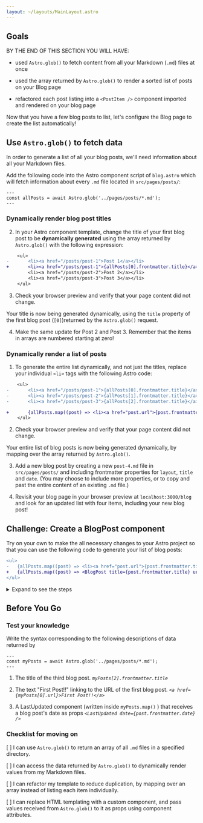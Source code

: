 ```yaml
---
layout: ~/layouts/MainLayout.astro
---
```


## Goals

BY THE END OF THIS SECTION YOU WILL HAVE:

- used `Astro.glob()` to fetch content from all your Markdown (`.md`) files at once

- used the array returned by `Astro.glob()` to render a sorted list of posts on your Blog page

- refactored each post listing into a `<PostItem />` component imported and rendered on your blog page

Now that you have a few blog posts to list, let's configure the Blog page to create the list automatically!

## Use `Astro.glob()` to fetch data

In order to generate a list of all your blog posts, we'll need information about all your Markdown files.

Add the following code into the Astro component script of `blog.astro` which will fetch information about every `.md` file located in `src/pages/posts/`:

```astro
---
const allPosts = await Astro.glob('../pages/posts/*.md');
---
```

### Dynamically render blog post titles

2. In your Astro component template, change the title of your first blog post to be **dynamically generated** using the array returned by `Astro.glob()` with the following expression:

```diff
    <ul>
-       <li><a href="/posts/post-1">Post 1</a></li>    
+       <li><a href="/posts/post-1">{allPosts[0].frontmatter.title}</a></li>
        <li><a href="/posts/post-2">Post 2</a></li>
        <li><a href="/posts/post-3">Post 3</a></li>
    </ul>
```

3. Check your browser preview and verify that your page content did not change. 

Your title is now being generated dynamically, using the `title` property of the first blog post (`[0]`)returned by the `Astro.glob()` request.

4. Make the same update for Post 2 and Post 3. Remember that the items in arrays are numbered starting at zero!

### Dynamically render a list of posts

1. To generate the entire list dynamically, and not just the titles, replace your individual `<li>` tags with the following Astro code:
```diff
    <ul>  
-       <li><a href="/posts/post-1">{allPosts[0].frontmatter.title}</a></li>
-       <li><a href="/posts/post-2">{allPosts[1].frontmatter.title}</a></li>
-       <li><a href="/posts/post-3">{allPosts[2].frontmatter.title}</a></li>

+       {allPosts.map((post) => <li><a href="post.url">{post.frontmatter.title}</a></li>)}
    </ul>
```
2. Check your browser preview and verify that your page content did not change.

Your entire list of blog posts is now being generated dynamically, by mapping over the array returned by `Astro.glob()`.

3. Add a new blog post by creating a new `post-4.md` file in `src/pages/posts/` and including frontmatter properties for `layout`, `title` and `date`. (You may choose to include more properties, or to copy and past the entire content of an existing `.md` file.)

4. Revisit your blog page in your browser preview at `localhost:3000/blog` and look for an updated list with four items, including your new blog post!

## Challenge: Create a BlogPost component

Try on your own to make the all necessary changes to your Astro project so that you can use the following code to generate your list of blog posts:

```diff
<ul>
-   {allPosts.map((post) => <li><a href="post.url">{post.frontmatter.title}</a></li>)}
+   {allPosts.map((post) => <BlogPost title={post.frontmatter.title} url={post.url}/>)}
</ul>
```
<details>
<summary>Expand to see the steps</summary>

1. Create a new component in `src/components/` .

<details>
<summary>Show the filename</summary>
```
`BlogPost.astro`
```
</details>

2. Write a line in your component script so that this component will be able to receive the necessary `Astro.props`, as written in the example.
<details>
<summary>Show the code</summary>
```astro
---
const { title, url } = Astro.props
---
```
</details>

3. Add the templating used to create each item in your blog post list.
<details>
<summary>Show the code</summary>
```astro
<li><a href={url}>{title}</a></li>
```
</details>

4. Import the new component into your Blog page.
<details>
<summary>Show the code</summary>
```astro
---
import BlogPost from '../components/BlogPost.astro'
---
```
</details>

</details>

## Before You Go

### Test your knowledge

Write the syntax corresponding to the following descriptions of data returned by 

```astro
---
const myPosts = await Astro.glob('../pages/posts/*.md');
---
```

1. The title of the third blog post.  _`myPosts[2].frontmatter.title`_

2. The text "First Post!!" linking to the URL of the first blog post. _`<a href={myPosts[0].url}>First Post!!</a>`_

3. A LastUpdated component (written inside `myPosts.map()` ) that receives a blog post's date as props _`<LastUpdated date={post.frontmatter.date} />`_


### Checklist for moving on

[ ] I can use `Astro.glob()` to return an array of all `.md` files in a specified directory.

[ ] I can access the data returned by `Astro.glob()` to dynamically render values from my Markdown files.

[ ] I can refactor my template to reduce duplication, by mapping over an array instead of listing each item individually.

[ ] I can replace HTML templating with a custom component, and pass values received from `Astro.glob()` to it as props using component attributes.
